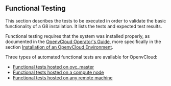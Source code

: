## Functional Testing

This section describes the tests to be executed in order to validate the basic functionality of a G8 installation. It lists the tests and expected test results.

Functional testing requires that the system was installed properly, as documented in the [OpenvCloud Operator's Guide](https://www.gitbook.com/book/gig/ovcdoc_public/details), more specifically in the section [Installation of an OpenvCloud Environment](https://gig.gitbooks.io/ovcdoc_public/content/Installation/Installation.html).

Three types of automated functional tests are available for OpenvCloud:
- [Functional tests hosted on ovc_master](openvcloud/ovc_master_hosted/ovc_master_hosted.md)
- [Functional tests hosted on a compute node](openvcloud/compute_node_hosted/compute_node_hosted.md)
- [Functional tests hosted on any remote machine](openvcloud/remote_machine_hosted/remote_machine_hosted.md)
